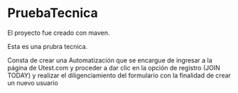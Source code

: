 # PruebaTecnica

El proyecto fue creado con maven.

Esta es una prubra tecnica.

Consta de crear una Automatización que se encargue de ingresar a la página de Utest.com y proceder a dar clic en la opción de registro (JOIN TODAY) y realizar el diligenciamiento del formulario con la finalidad de crear un nuevo usuario
